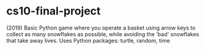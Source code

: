 # cs10-final-project
(2019)
Basic Python game where you operate a basket using arrow keys to collect as many snowflakes as possible, while avoiding the 'bad' snowflakes that take away lives. Uses Python packages: turtle, random, time
